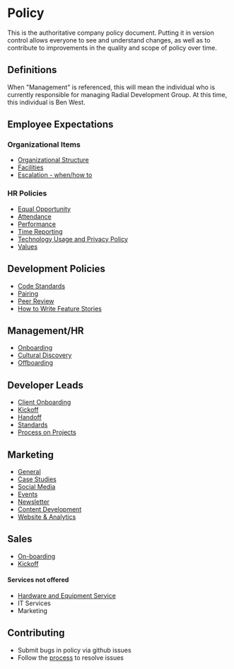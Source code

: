 # Policy

This is the authoritative company policy document.  Putting it in version control allows everyone to see and understand changes, as well as to contribute to improvements in the quality and scope of policy over time.

## Definitions
When "Management" is referenced, this will mean the individual who is currently
responsible for managing Radial Development Group. At this time, this individual
is Ben West.

## Employee Expectations
### Organizational Items
- [Organizational Structure](ORGANIZATIONAL_STRUCTURE.md)
- [Facilities](employee_expectations/FACILITIES.md)
- [Escalation - when/how to ](employee_expectations/ESCALATION.md)

### HR Policies
- [Equal Opportunity](employee_expectations/EQUAL_OPPORTUNITY.md)
- [Attendance](employee_expectations/ATTENDANCE.md)
- [Performance](employee_expectations/PERFORMANCE.md)
- [Time Reporting](employee_expectations/TIME_REPORTING.md)
- [Technology Usage and Privacy Policy](employee_expectations/PRIVACY.md)
- [Values](employee_expectations/VALUES.md)

## Development Policies
- [Code Standards](development/CODE_STANDARDS.md)
- [Pairing](development/PAIRING.md)
- [Peer Review](development/PEER_REVIEW.md)
- [How to Write Feature Stories](development/STORY_WRITING.md)

## Management/HR
- [Onboarding](management/ONBOARDING.md)
- [Cultural Discovery](management/CULTURAL_DISCOVERY)
- [Offboarding](management/OFFBOARDING.md)

## Developer Leads
- [Client Onboarding](developer_lead/CLIENT_ONBOARDING.md)
- [Kickoff](marketing_and_sales/KICKOFF.md)
- [Handoff](developer_lead/PROJECT_HANDOFF.md)
- [Standards](developer_lead/DEVELOPER_LEAD.md)
- [Process on Projects](developer_lead/PROCESS_TEMPLATE.md)

## Marketing
- [General](marketing_and_sales/GENERAL_STRATEGY.md)
- [Case Studies](marketing_and_sales/CASE_STUDY_STRATEGY.md)
- [Social Media](marketing_and_sales/SOCIAL_MEDIA_STRATEGY.md)
- [Events](marketing_and_sales/EVENT_STRATEGY.md)
- [Newsletter](marketing_and_sales/NEWSLETTER_STRATEGY.md)
- [Content Development](marketing_and_sales/BLOGGING.md)
- [Website & Analytics](marketing_and_sales/WEBSITE_STRATEGY.md)

## Sales
- [On-boarding](marketing_and_sales/SALES-ONBOARDING.md)
- [Kickoff](marketing_and_sales/KICKOFF.md)

#### Services not offered
- [Hardware and Equipment Service](marketing_and_sales/HARDWARE.md)
- IT Services
- Marketing

## Contributing
- Submit bugs in policy via github issues
- Follow the [process](PROCESS.MD) to resolve issues
